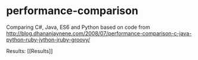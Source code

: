 # performance-comparison
Comparing C#, Java, ES6 and Python based on code from 
http://blog.dhananjaynene.com/2008/07/performance-comparison-c-java-python-ruby-jython-jruby-groovy/

Results: [[Results]]
